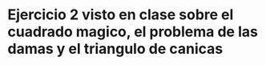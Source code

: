# Ejercicio 2 visto en clase sobre el cuadrado magico, el problema de las damas y el triangulo de canicas